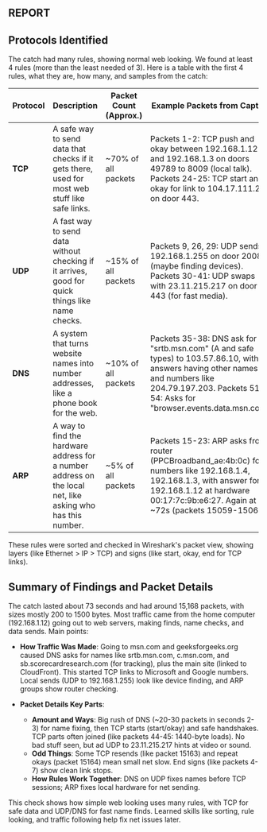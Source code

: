 ## REPORT

## Protocols Identified
The catch had many rules, showing normal web looking. We found at least 4 rules (more than the least needed of 3). Here is a table with the first 4 rules, what they are, how many, and samples from the catch:

| Protocol | Description | Packet Count (Approx.) | Example Packets from Capture |
|----------|-------------|------------------------|------------------------------|
| **TCP** | A safe way to send data that checks if it gets there, used for most web stuff like safe links. | ~70% of all packets | Packets 1-2: TCP push and okay between 192.168.1.12 and 192.168.1.3 on doors 49789 to 8009 (local talk). Packets 24-25: TCP start and okay for link to 104.17.111.223 on door 443. |
| **UDP** | A fast way to send data without checking if it arrives, good for quick things like name checks. | ~15% of all packets | Packets 9, 26, 29: UDP sends to 192.168.1.255 on door 2008 (maybe finding devices). Packets 30-41: UDP swaps with 23.11.215.217 on door 443 (for fast media). |
| **DNS** | A system that turns website names into number addresses, like a phone book for the web. | ~10% of all packets | Packets 35-38: DNS ask for "srtb.msn.com" (A and safe types) to 103.57.86.10, with answers having other names and numbers like 204.79.197.203. Packets 51-54: Asks for "browser.events.data.msn.com". |
| **ARP** | A way to find the hardware address for a number address on the local net, like asking who has this number. | ~5% of all packets | Packets 15-23: ARP asks from router (PPCBroadband_ae:4b:0c) for numbers like 192.168.1.4, 192.168.1.3, with answer for 192.168.1.12 at hardware 00:17:7c:9b:e6:27. Again at ~72s (packets 15059-15067). |

These rules were sorted and checked in Wireshark's packet view, showing layers (like Ethernet > IP > TCP) and signs (like start, okay, end for TCP links).

## Summary of Findings and Packet Details
The catch lasted about 73 seconds and had around 15,168 packets, with sizes mostly 200 to 1500 bytes. Most traffic came from the home computer (192.168.1.12) going out to web servers, making finds, name checks, and data sends. Main points:

- **How Traffic Was Made**: Going to msn.com and geeksforgeeks.org caused DNS asks for names like srtb.msn.com, c.msn.com, and sb.scorecardresearch.com (for tracking), plus the main site (linked to CloudFront). This started TCP links to Microsoft and Google numbers. Local sends (UDP to 192.168.1.255) look like device finding, and ARP groups show router checking.

- **Packet Details Key Parts**:
  - **Amount and Ways**: Big rush of DNS (~20-30 packets in seconds 2-3) for name fixing, then TCP starts (start/okay) and safe handshakes. TCP parts often joined (like packets 44-45: 1440-byte loads). No bad stuff seen, but ad UDP to 23.11.215.217 hints at video or sound.
  - **Odd Things**: Some TCP resends (like packet 15163) and repeat okays (packet 15164) mean small net slow. End signs (like packets 4-7) show clean link stops.
  - **How Rules Work Together**: DNS on UDP fixes names before TCP sessions; ARP fixes local hardware for net sending.

This check shows how simple web looking uses many rules, with TCP for safe data and UDP/DNS for fast name finds. Learned skills like sorting, rule looking, and traffic following help fix net issues later.
